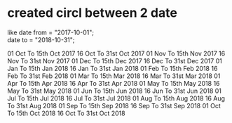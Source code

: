# created circl between 2 date
like 
date from = "2017-10-01";   
date to = "2018-10-31";  
 
01 Oct To 15th Oct 2017
16 Oct To 31st Oct 2017
01 Nov To 15th Nov 2017
16 Nov To 31st Nov 2017
01 Dec To 15th Dec 2017
16 Dec To 31st Dec 2017
01 Jan To 15th Jan 2018
16 Jan To 31st Jan 2018
01 Feb To 15th Feb 2018
16 Feb To 31st Feb 2018
01 Mar To 15th Mar 2018
16 Mar To 31st Mar 2018
01 Apr To 15th Apr 2018
16 Apr To 31st Apr 2018
01 May To 15th May 2018
16 May To 31st May 2018
01 Jun To 15th Jun 2018
16 Jun To 31st Jun 2018
01 Jul To 15th Jul 2018
16 Jul To 31st Jul 2018
01 Aug To 15th Aug 2018
16 Aug To 31st Aug 2018
01 Sep To 15th Sep 2018
16 Sep To 31st Sep 2018
01 Oct To 15th Oct 2018
16 Oct To 31st Oct 2018
